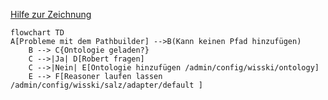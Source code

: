 [Hilfe zur Zeichnung](https://mermaid.js.org/syntax/flowchart.html)
```mermaid
flowchart TD
A[Probleme mit dem Pathbuilder] -->B(Kann keinen Pfad hinzufügen)
    B --> C{Ontologie geladen?}
    C -->|Ja| D[Robert fragen]
    C -->|Nein| E[Ontologie hinzufügen /admin/config/wisski/ontology]
    E --> F[Reasoner laufen lassen /admin/config/wisski/salz/adapter/default ]
```
